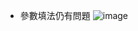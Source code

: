 - 參數填法仍有問題
![image](https://github.com/twoutlook/my-machine-learning/assets/16488072/1b42aedf-6115-4737-aa77-cf3240212bc0)
